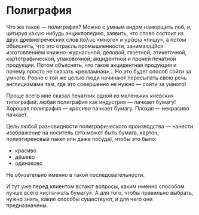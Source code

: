 # Полиграфия



Что же такое — полиграфия? Можно с умным видом наморщить лоб, и, цитируя какую нибудь энциклопедию, заявить, что слово состоит из двух древнегреческих слов πολύς «много» и γράφω «пишу», а потом объяснять, что это отрасль промышленности, занимающйся изготовлением книжно-журнальной, деловой, газетной, этикеточной, картографической, упаковочной, акцидентной и прочей печатной продукции. Потом объяснять, что такое акцидентная продукция и почему просто не сказать «рекламная»… Но это будет способ сойти за умного. Ровно с той же целью люди начинают пересыпать свою речь англицизмами там, где это совершенно не нужно — сойти за умного!

Проще всего мне сказал печатник одной из маленьких киевских типографий: любая полиграфия как индустрия — пачкает бумагу! Хорошая полиграфия — _красиво_ пачкает бумагу. Плохая — некрасиво пачкает.

Цель любой разновидности полиграфического производства — нанести изображение на носитель (это может быть бумага, картон, полиэтиреновый пакет или даже посуда), чтобы это было:

* красиво
* дёшево
* одинаково

Не обязательно именно в такой последовательности.

И тут уже перед клиентом встают вопросы, каким именно способом лучше всего «испачкать бумагу». А для того, чтобы правильно выбрать, нужно знать, какие способы существуют, и для чего они предназначены.
